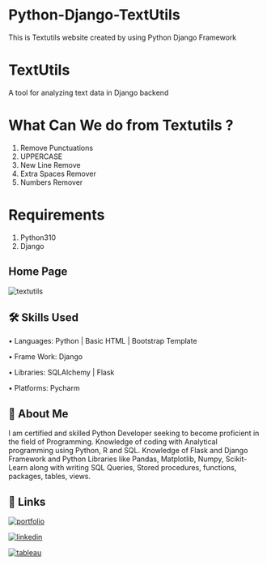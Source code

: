 # Python-Django-TextUtils
This is Textutils website created by using Python Django Framework

# TextUtils
A tool for analyzing text data in Django backend

# What Can We do from Textutils ?
1) Remove Punctuations
2) UPPERCASE
3) New Line Remove
4) Extra Spaces Remover
5) Numbers Remover

# Requirements
1) Python310
2) Django

## Home Page
![textutils](https://user-images.githubusercontent.com/90562556/208858619-9123b65e-4dd1-470a-9585-704594b9f1a4.JPG)

## 🛠 Skills Used

•	Languages: Python | Basic HTML | Bootstrap Template

•	Frame Work:  Django

•	Libraries: SQLAlchemy | Flask

•	Platforms: Pycharm 

## 🚀 About Me
I am certified and skilled Python Developer seeking to become proficient in the field of Programming. Knowledge of coding with Analytical programming using Python, R and SQL. Knowledge of Flask and Django Framework and Python Libraries like Pandas, Matplotlib, Numpy, Scikit-Learn along with writing SQL Queries, Stored procedures, functions, packages, tables, views.


## 🔗 Links
[![portfolio](https://img.shields.io/badge/my_portfolio-000?style=for-the-badge&logo=ko-fi&logoColor=white)](https://github.com/Vickrant-Phandd/)

[![linkedin](https://img.shields.io/badge/linkedin-0A66C2?style=for-the-badge&logo=linkedin&logoColor=white)](https://www.linkedin.com/in/vickrant-phandd/)

[![tableau](https://img.shields.io/badge/tableau-1DA1F2?style=for-the-badge&logo=tableau&logoColor=white)](https://public.tableau.com/app/profile/vickrant.phandd)

